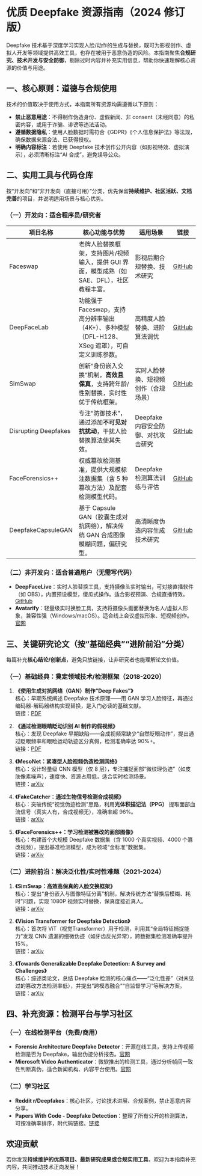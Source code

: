 # 优质 Deepfake 资源指南（2024 修订版）
Deepfake 技术基于深度学习实现人脸/动作的生成与替换，既可为影视创作、虚拟人开发等领域提供高效工具，也存在被用于恶意伪造的风险。本指南聚焦**合规研究、技术开发与安全防御**，剔除过时内容并补充实用信息，帮助你快速理解核心资源的价值与用途。


## 一、核心原则：道德与合规使用
技术的价值取决于使用方式，本指南所有资源均需遵循以下原则：
- **禁止恶意用途**：不得制作伪造身份、虚假新闻、非 consent（未经同意）的私密内容，或用于诈骗、诽谤等违法活动。
- **遵循数据隐私**：使用人脸数据时需符合《GDPR》《个人信息保护法》等法规，确保数据来源合法、已获得授权。
- **明确内容标注**：若使用 Deepfake 技术创作公开内容（如影视特效、虚拟演示），必须清晰标注“AI 合成”，避免误导公众。


## 二、实用工具与代码仓库
按“开发向”和“非开发向（直接可用）”分类，优先保留**持续维护、社区活跃、文档完善**的项目，并说明适用场景与核心优势。

### （一）开发向：适合程序员/研究者
| 项目名称               | 核心功能与优势                                                                 | 适用场景                                  | 链接                                                                 |
|------------------------|------------------------------------------------------------------------------|-------------------------------------------|----------------------------------------------------------------------|
| Faceswap               | 老牌人脸替换框架，支持图片/视频输入，提供 GUI 界面，模型成熟（如 SAE、DFL），社区教程丰富。 | 影视后期合规替换、技术研究                | [GitHub](https://github.com/deepfakes/faceswap)                      |
| DeepFaceLab            | 功能强于 Faceswap，支持高分辨率输出（4K+）、多种模型（DFL-H128、XSeg 遮罩），可自定义训练参数。 | 高精度人脸替换、进阶算法调优              | [GitHub](https://github.com/iperov/DeepFaceLab)                      |
| SimSwap                | 创新“身份嵌入交换”机制，**高效且保真**，支持跨年龄/性别替换，实时性优于传统框架。         | 实时人脸替换、短视频创作（合规场景）      | [GitHub](https://github.com/neuralchen/SimSwap)                      |
| Disrupting Deepfakes   | 专注“防御技术”，通过添加**不可见对抗扰动**，干扰人脸替换算法使其失效。                 | Deepfake 内容安全防御、对抗攻击研究        | [GitHub](https://github.com/natanielruiz/disrupting-deepfakes)       |
| FaceForensics++        | 权威篡改检测基准，提供大规模标注数据集（含 5 种篡改方法）及配套检测模型代码。             | Deepfake 检测算法训练与评估                | [GitHub](https://github.com/ondyari/FaceForensics++)                 |
| DeepfakeCapsuleGAN     | 基于 Capsule GAN（胶囊生成对抗网络），解决传统 GAN 合成图像模糊问题，偏研究型。         | 高清晰度伪造内容生成技术研究              | [GitHub](https://github.com/snknitin/DeepfakeCapsuleGAN)             |

### （二）非开发向：适合普通用户（无需写代码）
- **DeepFaceLive**：实时人脸替换工具，支持摄像头实时输出，可对接直播软件（如 OBS），内置预设模型，傻瓜式操作。适合影视预演、合规直播特效。[GitHub](https://github.com/iperov/DeepFaceLive)
- **Avatarify**：轻量级实时换脸工具，支持将摄像头画面替换为名人/虚拟人形象，兼容性强（Windows/macOS）。适合线上会议虚拟形象、短视频创作。[官网](https://avatarify.ai/)


## 三、关键研究论文（按“基础经典”“进阶前沿”分类）
每篇补充**核心结论/创新点**，避免只放链接，让非研究者也能理解论文价值。

### （一）基础经典：奠定领域技术/检测框架（2018-2020）
1.  **《使用生成对抗网络（GAN）制作“Deep Fakes”》**  
    核心：早期系统阐述 Deepfake 技术原理——用 GAN 学习人脸特征，再通过编码器-解码器结构实现替换，是入门必读的基础文献。  
    链接：[PDF](http://noiselab.ucsd.edu/ECE228_2018/Reports/Report16.pdf)

2.  **《通过检测眼睛眨动识别 AI 制作的假视频》**  
    核心：发现 Deepfake 早期缺陷——合成视频常缺少“自然眨眼动作”，提出通过眨眼频率和眼睑运动轨迹区分真假，检测准确率达 90%+。  
    链接：[PDF](https://www.albany.edu/faculty/mchang2/files/2018_12_WIFS_EyeBlink_FakeVideos.pdf)

3.  **《MesoNet：紧凑型人脸视频伪造检测网络》**  
    核心：设计轻量级 CNN 模型（仅 8 层），专注捕捉面部“微纹理伪迹”（如皮肤像素噪声），速度快、资源占用低，适合实时检测场景。  
    链接：[arXiv](https://arxiv.org/abs/1809.00888)

4.  **《FakeCatcher：通过生物信号检测合成视频》**  
    核心：突破传统“视觉伪迹检测”思路，利用**光体积描记法（PPG）** 提取面部血流信号（真实人有，合成视频无），准确率超 96%。  
    链接：[arXiv](https://arxiv.org/pdf/1901.02212)

5.  **《FaceForensics++：学习检测被篡改的面部图像》**  
    核心：构建首个大规模 Deepfake 数据集（含 1000 个真实视频、4000 个篡改视频），提出基准检测模型，成为领域“金标准”数据集。  
    链接：[arXiv](https://arxiv.org/pdf/1901.08971.pdf)

### （二）进阶前沿：解决泛化性/实时性难题（2021-2024）
1.  **《SimSwap：高效高保真的人脸交换框架》**  
    核心：提出“身份嵌入与图像特征分离”机制，解决传统方法“替换后模糊、耗时”问题，实现 1080P 视频实时替换，保真度接近真人。  
    链接：[arXiv](https://arxiv.org/pdf/2106.06340v1.pdf)

2.  **《Vision Transformer for Deepfake Detection》**  
    核心：首次将 ViT（视觉Transformer）用于检测，利用其“全局特征捕捉能力”发现 CNN 遗漏的细微伪迹（如牙齿反光异常），跨数据集检测准确率提升 15%。  
    链接：[arXiv](https://arxiv.org/abs/2111.07686)

3.  **《Towards Generalizable Deepfake Detection: A Survey and Challenges》**  
    核心：综述类论文，总结 Deepfake 检测的核心痛点——“泛化性差”（对未见过的篡改方法检测率低），并提出“跨模态融合”“自监督学习”等解决方案。  
    链接：[arXiv](https://arxiv.org/abs/2301.00159)


## 四、补充资源：检测平台与学习社区
### （一）在线检测平台（免费/商用）
- **Forensic Architecture Deepfake Detector**：开源在线工具，支持上传视频检测是否为 Deepfake，输出伪迹分析报告。[官网](https://www.forensic-architecture.org/)
- **Microsoft Video Authenticator**：微软推出的检测工具，通过分析帧间一致性判断真伪，适合新闻机构、内容平台使用。[官网](https://www.microsoft.com/en-us/ai/ai-at-work/video-authenticator)

### （二）学习社区
- **Reddit r/Deepfakes**：核心社区，讨论技术进展、合规案例，禁止恶意内容分享。
- **Papers With Code - Deepfake Detection**：整理了所有公开的检测算法，可按准确率排序，附代码链接。[链接](https://paperswithcode.com/task/deepfake-detection)


## 欢迎贡献
若你发现**持续维护的优质项目、最新研究成果或合规实用工具**，欢迎为本指南补充内容，共同推动技术正向发展！
